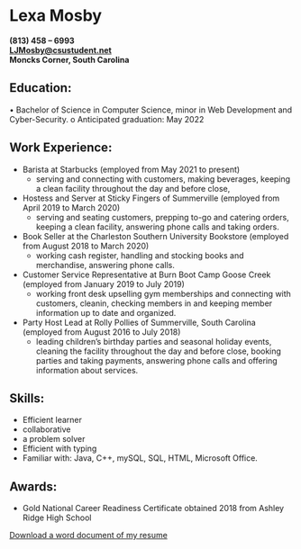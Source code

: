 Lexa Mosby
=========
**(813) 458 – 6993**\
**LJMosby@csustudent.net**\
**Moncks Corner, South Carolina**

## Education: 
•	Bachelor of Science in Computer Science, minor in Web Development and Cyber-Security. 
o	Anticipated graduation: May 2022

## Work Experience:
- Barista at Starbucks (employed from May 2021 to present)
  - serving and connecting with customers, making beverages, keeping a clean facility throughout the day and before close, 
- Hostess and Server at Sticky Fingers of Summerville (employed from April 2019 to March 2020)
  - serving and seating customers, prepping to-go and catering orders, keeping a clean facility, answering phone calls and taking orders. 
- Book Seller at the Charleston Southern University Bookstore (employed from August 2018 to March 2020)
  - working cash register, handling and stocking books and merchandise, answering phone calls. 
- Customer Service Representative at Burn Boot Camp Goose Creek (employed from January 2019 to July 2019)
  - working front desk upselling gym memberships and connecting with customers, cleanin, checking members in and keeping member information up to date and organized. 
- Party Host Lead at Rolly Pollies of Summerville, South Carolina (employed from August 2016 to July 2018)
  - leading children’s birthday parties and seasonal holiday events, cleaning the facility throughout the day and before close, booking parties and taking payments, answering phone calls and offering information about services. 

## Skills:
- Efficient learner
- collaborative
- a problem solver
- Efficient with typing
- Familiar with: Java, C++, mySQL, SQL, HTML, Microsoft Office.

## Awards:
- Gold National Career Readiness Certificate obtained 2018 from Ashley Ridge High School



[Download a word document of my resume](https://github.com/LexaMO/LexaMO.github.io/blob/master/pdf/lexamosby.resume.docx)
